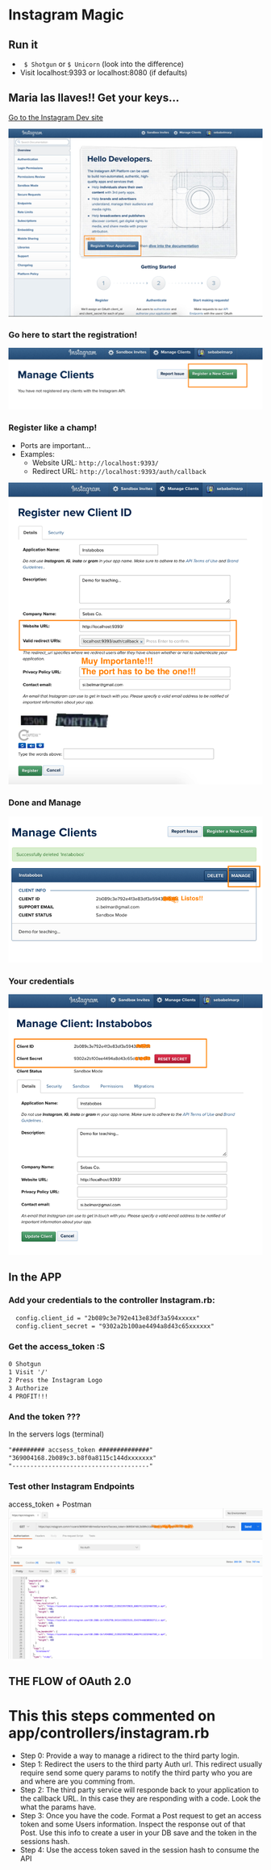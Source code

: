 # Instagram Magic

## Run it
* ` $ Shotgun` or `$ Unicorn` (look into the difference)
* Visit localhost:9393 or localhost:8080 (if defaults) 

## Maria las llaves!! Get your keys...

[Go to the Instagram Dev site](https://www.instagram.com/developer/)

![alt text](./docs/ig_landing.png)

### Go here to start the registration!
![alt text](./docs/ig_new.png)

### Register like a champ!
* Ports are important...
* Examples:
	* Website URL: `http://localhost:9393/`
	* Redirect URL: `http://localhost:9393/auth/callback`

![alt text](./docs/ig_registration.png)

### Done and Manage
![alt text](./docs/ig_keys.png)

### Your credentials
![alt text](./docs/ig_credentials.png)

## In the APP
### Add your credentials to the controller Instagram.rb:
```
  config.client_id = "2b089c3e792e413e83df3a594xxxxx"
  config.client_secret = "9302a2b100ae4494a8d43c65xxxxxx"
```  

### Get the access_token :S
	0 Shotgun
	1 Visit '/'  
	2 Press the Instagram Logo  
	3 Authorize  
	4 PROFIT!!!  

### And the token ???
In the servers logs (terminal)
```
"######### accsess_token ##############"
"369004168.2b089c3.b8f0a8115c144dxxxxxxx"
"--------------------------------------"
```

### Test other Instagram Endpoints
access_token + Postman
![alt text](./docs/ig_postman.png)

## THE FLOW of OAuth 2.0
# This this steps commented on app/controllers/instagram.rb

* Step 0: Provide a way to manage a ridirect to the third party login.
* Step 1: Redirect the users to the third party Auth url. This redirect usually require send some query params to notify the third party who you are and where are you comming from.
* Step 2: The third party service will responde back to your application to the callback URL. In this case they are responding with a code. Look the what the params have.
* Step 3: Once you have the code. Format a Post request to get an access token and some Users information. Inspect the response out of that Post. Use this info to create a user in your DB save and the token in the sessions hash.
* Step 4: Use the access token saved in the session hash to consume the API


